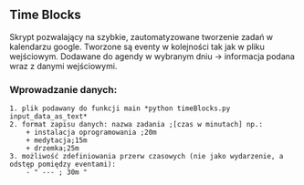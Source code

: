 ## Time Blocks 

Skrypt pozwalający na szybkie, zautomatyzowane tworzenie zadań w kalendarzu google.
Tworzone są eventy w kolejności tak jak w pliku wejściowym. Dodawane do agendy 
w wybranym dniu -> informacja podana wraz z danymi wejściowymi. 

### Wprowadzanie danych:
    1. plik podawany do funkcji main *python timeBlocks.py input_data_as_text*
    2. format zapisu danych: nazwa zadania ;[czas w minutach] np.:
		+ instalacja oprogramowania ;20m
		+ medytacja;15m
		+ drzemka;25m
	3. możliwość zdefiniowania przerw czasowych (nie jako wydarzenie, a odstęp pomiędzy eventami):
		- " --- ; 30m "

    
